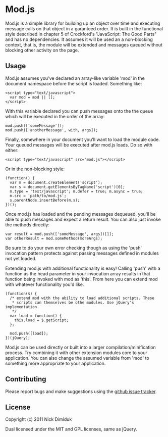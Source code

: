 # Mod.js

Mod.js is a simple library for building up an object over time and executing
message calls on that object in a garanteed order. It is built in the
functional style described in chapter 5 of Crockford's "JavaScript: The Good
Parts" and has no dependencies. It assumes it will be used an a non-blocking
context, that is, the module will be extended and messages queued without
blocking other activity on the page.

## Usage

Mod.js assumes you've declared an array-like variable 'mod' in the document
namespace before the script is loaded. Something like:

    <script type="text/javascript">
      var mod = mod || [];
    </script>

With this variable declared you can push messages onto the the queue which will
be executed in the order of the array:

    mod.push(['someMessage']);
    mod.push(['anotherMessage', with, args]);

Finally, somewhere in your document you'll want to load the module code. Your
queued messages will be executed after mod.js loads. Do so with either:

    <script type="text/javascript" src="mod.js"></script>

Or in the non-blocking style:

    (function() {
      var m = document.createElement('script');
      var s = document.getElementsByTagName('script')[0];
      m.type = 'text/javascript'; m.defer = true; m.async = true;
      m.src = 'path/to/mod.js';
      s.parentNode.insertBefore(m,s);
    })();

Once mod.js has loaded and the pending messages dequeued, you'll be able to push
messages and expect a return result. You can also just invoke the methods
directly:

    var result = mod.push(['someMessage', args])[1];
    var otherResult = mod.someMethod(moreArgs);

Be sure to do your own error checking though as using the 'push' invocation
pattern protects against passing messages defined in modules not yet loaded.

Extending mod.js with additional functionality is easy! Calling 'push' with a
function as the head parameter in your invocation array results in that function
being invoked with mod as 'this'. From here you can extend mod with whatever
functionality you'd like.

    (function($) {
      /* extend mod with the ability to load additional scripts. These
       * scripts can themselves be othe modules. Use jQuery's implementation.
       */
      var load = function() {
        this.load = $.getScript;
      };

      mod.push([load]);
    })(jQuery);

Mod.js can be used directly or built into a larger compilation/minification process. Try combining it with other extension modules core to your application. You can also change the assumed variable from 'mod' to something more appropriate to your application.

## Contributing

Please report bugs and make suggestions using the [github issue tracker](https://github.com/ndimiduk/mod.js/issues).

## License

Copyright (c) 2011 Nick Dimiduk

Dual licensed under the MIT and GPL licenses, same as jQuery.
